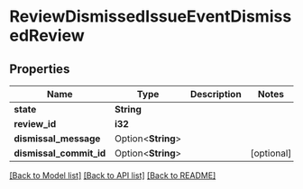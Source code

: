 # ReviewDismissedIssueEventDismissedReview

## Properties

Name | Type | Description | Notes
------------ | ------------- | ------------- | -------------
**state** | **String** |  | 
**review_id** | **i32** |  | 
**dismissal_message** | Option<**String**> |  | 
**dismissal_commit_id** | Option<**String**> |  | [optional]

[[Back to Model list]](../README.md#documentation-for-models) [[Back to API list]](../README.md#documentation-for-api-endpoints) [[Back to README]](../README.md)


